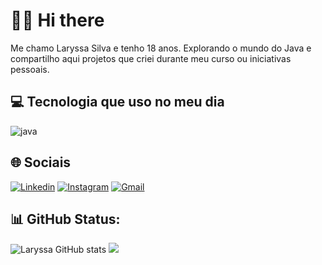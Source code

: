# 👋🏼 Hi there
Me chamo Laryssa Silva e tenho 18 anos. Explorando o mundo do Java e compartilho aqui projetos que criei durante meu curso ou iniciativas pessoais.

## 💻 Tecnologia que uso no meu dia
<img align="center" alt="java" src="https://img.shields.io/badge/Java-ED8B00?style=for-the-badge&logo=openjdk&logoColor=white"/>
</div>

## 🌐 Sociais
[![Linkedin](https://img.shields.io/badge/LinkedIn-0077B5?style=for-the-badge&logo=linkedin&logoColor=white)](https://www.linkedin.com/in/laryssa-da-silva-antonio-007259286/)
[![Instagram](https://img.shields.io/badge/Instagram-E4405F?style=for-the-badge&logo=instagram&logoColor=white)](https://www.instagram.com/llary.y/)
[![Gmail](https://img.shields.io/badge/Gmail-D14836?style=for-the-badge&logo=gmail&logoColor=white)](mailto:laryssa02@gmail.com)

## 📊 GitHub Status:
![Laryssa GitHub stats](https://github-readme-stats.vercel.app/api?username=llary-y&show_icons=true&theme=tokyonight)
![](https://github-readme-stats-wheat-two-53.vercel.app/api/top-langs/?username=llary-y&theme=tokyonight)



